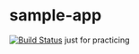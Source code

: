 # sample-app
[![Build Status](https://dev.azure.com/testing-app/testapp/_apis/build/status/g-anu.sample-app?branchName=master)](https://dev.azure.com/testing-app/testapp/_build/latest?definitionId=1&branchName=master)
just for practicing
